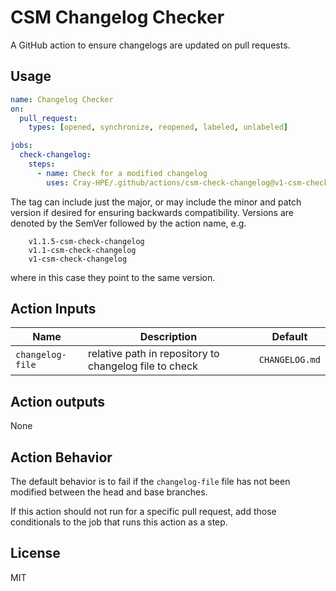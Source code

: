 # CSM Changelog Checker

A GitHub action to ensure changelogs are updated on pull requests.

## Usage

```yaml
name: Changelog Checker
on:
  pull_request:
    types: [opened, synchronize, reopened, labeled, unlabeled]

jobs:
  check-changelog:
    steps:
      - name: Check for a modified changelog
        uses: Cray-HPE/.github/actions/csm-check-changelog@v1-csm-check-changelog
```

The tag can include just the major, or may include the minor and patch version
if desired for ensuring backwards compatibility. Versions are denoted by the
SemVer followed by the action name, e.g.

```
    v1.1.5-csm-check-changelog
    v1.1-csm-check-changelog
    v1-csm-check-changelog
```
where in this case they point to the same version.


## Action Inputs

| Name | Description | Default |
| --- | --- | --- |
| `changelog-file` | relative path in repository to changelog file to check | `CHANGELOG.md` |

## Action outputs

None

## Action Behavior

The default behavior is to fail if the `changelog-file` file has not been modified between the head and base branches.

If this action should not run for a specific pull request, add those conditionals to the job that runs this
action as a step.

## License

MIT
